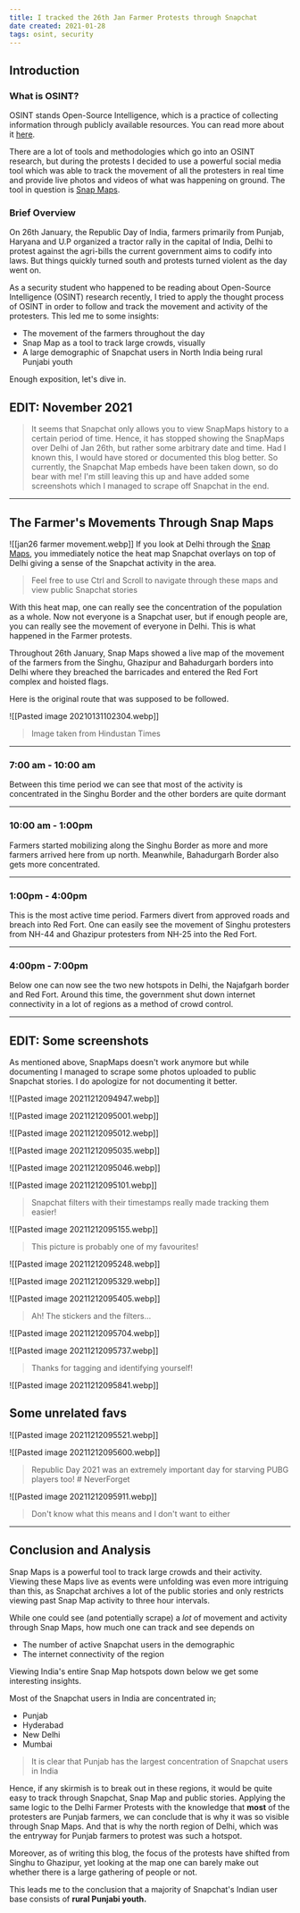```yaml
---
title: I tracked the 26th Jan Farmer Protests through Snapchat
date created: 2021-01-28
tags: osint, security
---
```


## Introduction
### What is OSINT?
OSINT stands Open-Source Intelligence, which is a practice of collecting information through publicly available resources. You can read more about it [here](https://portswigger.net/daily-swig/osint-what-is-open-source-intelligence-and-how-is-it-used).

There are a lot of tools and methodologies which go into an OSINT research, but during the protests I decided to use a powerful social media tool which was able to track the movement of all the protesters in real time and provide live photos and videos of what was happening on ground. The tool in question is [Snap Maps](https://map.snapchat.com/).


### Brief Overview
On 26th January, the Republic Day of India, farmers primarily from Punjab, Haryana and U.P organized a tractor rally in the capital of India, Delhi to protest against the agri-bills the current government aims to codify into laws. But things quickly turned south and protests turned violent as the day went on.

As a security student who happened to be reading about Open-Source Intelligence (OSINT) research recently, I tried to apply the thought process of OSINT in order to follow and track the movement and activity of the protesters.
This led me to some insights:
- The movement of the farmers throughout the day
- Snap Map as a tool to track large crowds, visually
- A large demographic of Snapchat users in North India being rural Punjabi youth

Enough exposition, let's dive in.

## **EDIT: November 2021**
> It seems that Snapchat only allows you to view SnapMaps history to a certain period of time. Hence, it has stopped showing the SnapMaps over Delhi of Jan 26th, but rather some arbitrary date and time.
> Had I known this, I would have stored or documented this blog better.
> So currently, the Snapchat Map embeds have been taken down, so do bear with me!
> I'm still leaving this up and have added some screenshots which I managed to scrape off Snapchat in the end.

---

## The Farmer's Movements Through Snap Maps

![[jan26 farmer movement.webp]]
If you look at Delhi through the [Snap Maps](https://map.snapchat.com/@28.659940,77.247903,10.10z), you immediately notice the heat map Snapchat overlays on top of Delhi giving a sense of the Snapchat activity in the area.



> Feel free to use Ctrl and Scroll to navigate through these maps and view public Snapchat stories

With this heat map, one can really see the concentration of the population as a whole. Now not everyone is a Snapchat user, but if enough people are, you can really see the movement of everyone in Delhi.
This is what happened in the Farmer protests.

Throughout 26th January, Snap Maps showed a live map of the movement of the farmers from the Singhu, Ghazipur and Bahadurgarh borders into Delhi where they breached the barricades and entered the Red Fort complex and hoisted flags.

Here is the original route that was supposed to be followed.

![[Pasted image 20210131102304.webp]]

> Image taken from Hindustan Times

---

### 7:00 am - 10:00 am
Between this time period we can see that most of the activity is concentrated in the Singhu Border and the other borders are quite dormant



---

### 10:00 am - 1:00pm
Farmers started mobilizing along the Singhu Border as more and more farmers arrived here from up north. Meanwhile, Bahadurgarh Border also gets more concentrated.


---

### 1:00pm - 4:00pm
This is the most active time period. Farmers divert from approved roads and breach into Red Fort. One can easily see the movement of Singhu protesters from NH-44 and Ghazipur protesters from NH-25 into the Red Fort.


---

### 4:00pm - 7:00pm
Below one can now see the two new hotspots in Delhi, the Najafgarh border and Red Fort. Around this time, the government shut down internet connectivity in a lot of regions as a method of crowd control.


---
## EDIT: Some screenshots
As mentioned above, SnapMaps doesn't work anymore but while documenting I managed to scrape some photos uploaded to public Snapchat stories. I do apologize for not documenting it better.

![[Pasted image 20211212094947.webp]]



![[Pasted image 20211212095001.webp]]



![[Pasted image 20211212095012.webp]]



![[Pasted image 20211212095035.webp]]





![[Pasted image 20211212095046.webp]]



![[Pasted image 20211212095101.webp]]



>Snapchat filters with their timestamps really made tracking them easier!

![[Pasted image 20211212095155.webp]]



> This picture is probably one of my favourites!

![[Pasted image 20211212095248.webp]]



![[Pasted image 20211212095329.webp]]



![[Pasted image 20211212095405.webp]]



> Ah! The stickers and the filters...

![[Pasted image 20211212095704.webp]]



![[Pasted image 20211212095737.webp]]



> Thanks for tagging and identifying yourself!

![[Pasted image 20211212095841.webp]]




## Some unrelated favs
![[Pasted image 20211212095521.webp]]



![[Pasted image 20211212095600.webp]]



> Republic Day 2021 was an extremely important day for starving PUBG players too! # NeverForget

![[Pasted image 20211212095911.webp]]



> Don't know what this means and I don't want to either

---

## Conclusion and Analysis
Snap Maps is a powerful tool to track large crowds and their activity. Viewing these Maps live as events were unfolding was even more intriguing than this, as Snapchat archives a lot of the public stories and only restricts viewing past Snap Map activity to three hour intervals.

While one could see (and potentially scrape) a *lot* of movement and activity through Snap Maps, how much one can track and see depends on
- The number of active Snapchat users in the demographic
- The internet connectivity of the region

Viewing India's entire Snap Map hotspots down below we get some interesting insights.


Most of the Snapchat users in India are concentrated in;
- Punjab
- Hyderabad
- New Delhi
- Mumbai
> It is clear that Punjab has the largest concentration of Snapchat users in India

Hence, if any skirmish is to break out in these regions, it would be quite easy to track through Snapchat, Snap Map and public stories. Applying the same logic to the Delhi Farmer Protests with the knowledge that **most** of the protesters are Punjab farmers, we can conclude that is why it was so visible through Snap Maps. And that is why the north region of Delhi, which was the entryway for Punjab farmers to protest was such a hotspot.


Moreover, as of writing this blog, the focus of the protests have shifted from Singhu to Ghazipur, yet looking at the map one can barely make out whether there is a large gathering of people or not.

This leads me to the conclusion that a majority of Snapchat's Indian user base consists of **rural Punjabi youth.**
